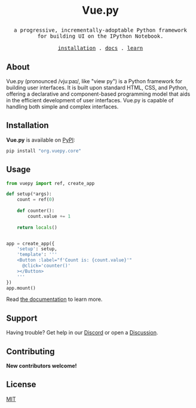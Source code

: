 <h1>
<p align="center">
  Vue.py
</h1>
<samp>
  <p align="center">
    <span>a progressive, incrementally-adoptable Python framework <br>for building UI on the IPython Notebook.</span>
      <br>
      <br>
      <a href="#installation">installation</a> .
      <a href="https://www.vuepy.org/guide/introduction.html">docs</a> .
      <!--<a href="">discord</a> .-->
      <a href="https://www.vuepy.org/guide/quick-start.html">learn</a>
  </p>
</samp>
</p>

## About

Vue.py (pronounced /vjuːpaɪ/, like "view py") is a Python framework for building user interfaces. It is built upon standard HTML, CSS, and Python, offering a declarative and component-based programming model that aids in the efficient development of user interfaces. Vue.py is capable of handling both simple and complex interfaces.

## Installation

**Vue.py** is available on [PyPI](https://pypi.org/project/org.vuepy.core/):

```bash
pip install "org.vuepy.core"
```

## Usage

```python
from vuepy import ref, create_app

def setup(*args):
    count = ref(0)
    
    def counter():
        count.value += 1
    
    return locals()


app = create_app({
    'setup': setup,
    'template': '''
    <Button :label="f'Count is: {count.value}'" 
      @click='counter()'
    ></Button>
    '''
})
app.mount()
```




Read [the documentation](https://www.vuepy.org/guide/quick-start.html) to learn
more.

## Support

Having trouble? Get help in our [Discord](https://discord.gg/) or open
a [Discussion](https://github.com/vuepy/vuepy/issues/new).

## Contributing

**New contributors welcome!** 
<!--Check out our
[Contributors Guide](./CONTRIBUTING.md) for help getting started.

Join us on [Discord](https://discord.gg/) to meet other maintainers.
We'll help you get your first contribution in no time!
-->

## License

[MIT](https://github.com/vuepy/vuepy/blob/master/LICENSE)